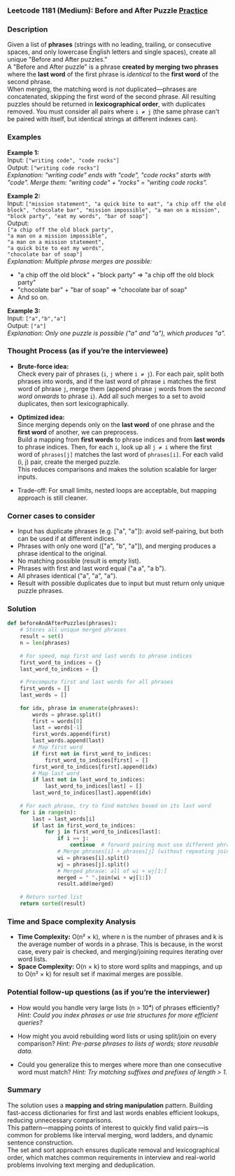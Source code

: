 ### Leetcode 1181 (Medium): Before and After Puzzle [Practice](https://leetcode.com/problems/before-and-after-puzzle)

### Description  
Given a list of **phrases** (strings with no leading, trailing, or consecutive spaces, and only lowercase English letters and single spaces), create all unique "Before and After puzzles."  
A "Before and After puzzle" is a phrase **created by merging two phrases** where the **last word** of the first phrase is *identical* to the **first word** of the second phrase.  
When merging, the matching word is *not* duplicated—phrases are concatenated, skipping the first word of the second phrase. All resulting puzzles should be returned in **lexicographical order**, with duplicates removed. You must consider all pairs where `i ≠ j` (the same phrase can't be paired with itself, but identical strings at different indexes can).

### Examples  

**Example 1:**  
Input: `["writing code", "code rocks"]`  
Output: `["writing code rocks"]`  
*Explanation: "writing code" ends with "code", "code rocks" starts with "code". Merge them: "writing code" + "rocks" = "writing code rocks".*

**Example 2:**  
Input: `["mission statement", "a quick bite to eat", "a chip off the old block", "chocolate bar", "mission impossible", "a man on a mission", "block party", "eat my words", "bar of soap"]`  
Output:  
`["a chip off the old block party",`  
`"a man on a mission impossible",`  
`"a man on a mission statement",`  
`"a quick bite to eat my words",`  
`"chocolate bar of soap"]`  
*Explanation: Multiple phrase merges are possible:*  
- "a chip off the old block" + "block party" ⇒ "a chip off the old block party"  
- "chocolate bar" + "bar of soap" ⇒ "chocolate bar of soap"  
- And so on.

**Example 3:**  
Input: `["a","b","a"]`  
Output: `["a"]`  
*Explanation: Only one puzzle is possible ("a" and "a"), which produces "a".*

### Thought Process (as if you’re the interviewee)  

- **Brute-force idea:**  
  Check every pair of phrases (`i`, `j` where `i ≠ j`). For each pair, split both phrases into words, and if the last word of phrase `i` matches the first word of phrase `j`, merge them (append phrase `j` words from the *second word onwards* to phrase `i`). Add all such merges to a set to avoid duplicates, then sort lexicographically.

- **Optimized idea:**  
  Since merging depends only on the **last word** of one phrase and the **first word** of another, we can preprocess.  
  Build a mapping from **first words** to phrase indices and from **last words** to phrase indices. Then, for each `i`, look up all `j ≠ i` where the first word of `phrases[j]` matches the last word of `phrases[i]`. For each valid (i, j) pair, create the merged puzzle.  
  This reduces comparisons and makes the solution scalable for larger inputs.

- Trade-off: For small limits, nested loops are acceptable, but mapping approach is still cleaner.

### Corner cases to consider  
- Input has duplicate phrases (e.g. ["a", "a"]): avoid self-pairing, but both can be used if at different indices.
- Phrases with only one word (["a", "b", "a"]), and merging produces a phrase identical to the original.
- No matching possible (result is empty list).
- Phrases with first and last word equal ("a a", "a b").
- All phrases identical ("a", "a", "a").
- Result with possible duplicates due to input but must return only unique puzzle phrases.

### Solution

```python
def beforeAndAfterPuzzles(phrases):
    # Stores all unique merged phrases
    result = set()
    n = len(phrases)
    
    # For speed, map first and last words to phrase indices
    first_word_to_indices = {}
    last_word_to_indices = {}
    
    # Precompute first and last words for all phrases
    first_words = []
    last_words = []
    
    for idx, phrase in enumerate(phrases):
        words = phrase.split()
        first = words[0]
        last = words[-1]
        first_words.append(first)
        last_words.append(last)
        # Map first word
        if first not in first_word_to_indices:
            first_word_to_indices[first] = []
        first_word_to_indices[first].append(idx)
        # Map last word
        if last not in last_word_to_indices:
            last_word_to_indices[last] = []
        last_word_to_indices[last].append(idx)
    
    # For each phrase, try to find matches based on its last word
    for i in range(n):
        last = last_words[i]
        if last in first_word_to_indices:
            for j in first_word_to_indices[last]:
                if i == j:
                    continue  # forward pairing must use different phrases
                # Merge phrases[i] + phrases[j] (without repeating join word)
                wi = phrases[i].split()
                wj = phrases[j].split()
                # Merged phrase: all of wi + wj[1:]
                merged = " ".join(wi + wj[1:])
                result.add(merged)
    
    # Return sorted list
    return sorted(result)
```

### Time and Space complexity Analysis  

- **Time Complexity:** O(n² × k), where n is the number of phrases and k is the average number of words in a phrase. This is because, in the worst case, every pair is checked, and merging/joining requires iterating over word lists.
- **Space Complexity:** O(n × k) to store word splits and mappings, and up to O(n² × k) for result set if maximal merges are possible.

### Potential follow-up questions (as if you’re the interviewer)  

- How would you handle very large lists (n > 10⁴) of phrases efficiently?
  *Hint: Could you index phrases or use trie structures for more efficient queries?*

- How might you avoid rebuilding word lists or using split/join on every comparison?
  *Hint: Pre-parse phrases to lists of words; store reusable data.*

- Could you generalize this to merges where more than one consecutive word must match?
  *Hint: Try matching suffixes and prefixes of length > 1.*

### Summary
The solution uses a **mapping and string manipulation** pattern. Building fast-access dictionaries for first and last words enables efficient lookups, reducing unnecessary comparisons.  
This pattern—mapping points of interest to quickly find valid pairs—is common for problems like interval merging, word ladders, and dynamic sentence construction.  
The set and sort approach ensures duplicate removal and lexicographical order, which matches common requirements in interview and real-world problems involving text merging and deduplication.